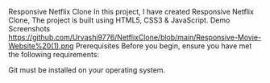 Responsive Netflix Clone
In this project, I have created Responsive Netflix Clone, The project is built using HTML5, CSS3 & JavaScript.
Demo Screenshots
https://github.com/Urvashi9776/NetflixClone/blob/main/Responsive-Movie-Website%20(1).png
Prerequisites
Before you begin, ensure you have met the following requirements:

Git must be installed on your operating system.
